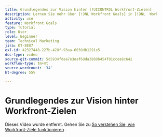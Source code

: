 ```yaml
---
title: Grundlegendes zur Vision hinter [!UICONTROL Workfront-Zielen]
description: Lernen Sie mehr über [!DNL Workfront Goals] in [!DNL  Workfront]  vom Produkt-Team.
activity: use
feature: Workfront Goals
type: Tutorial
role: User
level: Beginner
team: Technical Marketing
jira: KT-8887
exl-id: 42327448-227b-428f-93aa-6039db1291e5
doc-type: video
source-git-commit: 5d5934fdea7e3eaf69da3880b454f01ccee8c642
workflow-type: tm+mt
source-wordcount: '34'
ht-degree: 55%

---
```


# Grundlegendes zur Vision hinter Workfront-Zielen

Dieses Video wurde entfernt. Gehen Sie zu [So verstehen Sie, wie Workfront-Ziele funktionieren](/help/workfront-goals/establish-a-vision-for-your-org/understand-how-workfront-goals-works.md) .
